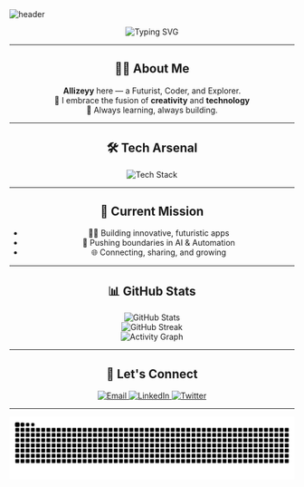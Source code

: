 <!-- ⚡ Futuristic GitHub README - AdulAlhy aka Allizeyy -->

<img src="https://capsule-render.vercel.app/api?type=waving&color=0:0fffd7,100:5e60ce&height=200&section=header&text=Allizeyy%20🚀&fontSize=50&fontAlignY=40&desc=Welcome%20to%20the%20Future!&descAlignY=60&descAlign=62" alt="header"/>

<p align="center">
  <img src="https://readme-typing-svg.demolab.com?font=Orbitron&size=28&duration=3000&color=5E60CE&center=true&vCenter=true&width=650&lines=👾+Hello+Earthlings!;⚡+Crafting+the+Future+One+Commit+at+a+Time;🛸+Exploring+Tech+Beyond+Boundaries" alt="Typing SVG"/>
</p>

---

<h2 align="center">🧑‍🚀 About Me</h2>

<p align="center">
  <b>Allizeyy</b> here — a Futurist, Coder, and Explorer.<br>
  🚀 I embrace the fusion of <b>creativity</b> and <b>technology</b><br>
  🌌 Always learning, always building.
</p>

---

<h2 align="center">🛠️ Tech Arsenal</h2>

<p align="center">
  <img src="https://skillicons.dev/icons?i=js,ts,python,react,go,astro,cpp,linux,git,figma,ai,vscode,nodejs" alt="Tech Stack" />
</p>

---

<h2 align="center">🚀 Current Mission</h2>

<ul align="center">
  <li>👨‍💻 Building innovative, futuristic apps</li>
  <li>🤖 Pushing boundaries in AI & Automation</li>
  <li>🌐 Connecting, sharing, and growing</li>
</ul>

---

<h2 align="center">📊 GitHub Stats</h2>

<p align="center">
  <img src="https://github-readme-stats.vercel.app/api?username=adulalhy&show_icons=true&theme=tokyonight&hide_border=true&rank_icon=github" alt="GitHub Stats" /><br>
  <img src="https://github-readme-streak-stats.herokuapp.com/?user=adulalhy&theme=tokyonight&hide_border=true" alt="GitHub Streak"/><br>
  <img src="https://github-readme-activity-graph.vercel.app/graph?username=adulalhy&theme=tokyo-night&hide_border=true" alt="Activity Graph"/>
</p>

---

<h2 align="center">📡 Let's Connect</h2>

<p align="center">
  <a href="mailto:adulalhy@gmail.com">
    <img alt="Email" src="https://img.shields.io/badge/Gmail-0fffd7?style=for-the-badge&logo=gmail&logoColor=white" />
  </a>
  <a href="https://linkedin.com/in/adulalhy">
    <img alt="LinkedIn" src="https://img.shields.io/badge/LinkedIn-5e60ce?style=for-the-badge&logo=linkedin&logoColor=white" />
  </a>
  <a href="https://twitter.com/adulalhy">
    <img alt="Twitter" src="https://img.shields.io/badge/X%20(Twitter)-272727?style=for-the-badge&logo=twitter&logoColor=white" />
  </a>
</p>

---

<p align="center">
  <img src="https://raw.githubusercontent.com/adulalhy/adulalhy/output/github-contribution-grid-snake.svg" alt="snake animation"/>
</p>

<!-- Made with ❤️ by Allizeyy -->
